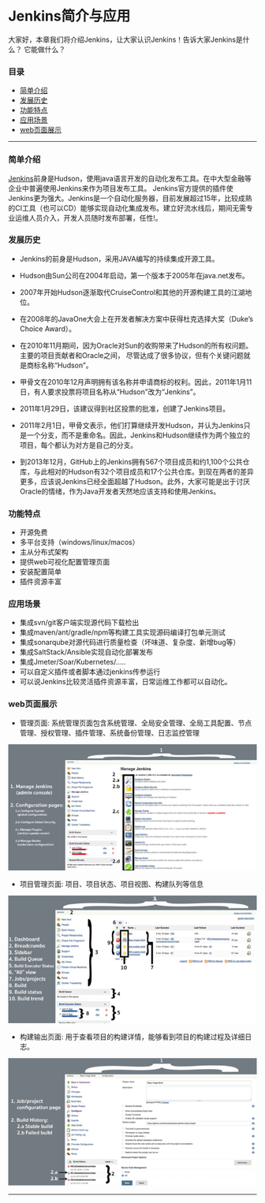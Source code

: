 # Jenkins简介与应用



大家好，本章我们将介绍Jenkins，让大家认识Jenkins！告诉大家Jenkins是什么？ 它能做什么？


### 目录
+ [简单介绍](#简单介绍)
+ [发展历史](#发展历史)
+ [功能特点](#功能特点)
+ [应用场景](#应用场景)
+ [web页面展示](#web页面展示)

---

### 简单介绍

[Jenkins](https://jenkins.io)前身是Hudson，使用java语言开发的自动化发布工具。在中大型金融等企业中普遍使用Jenkins来作为项目发布工具。 Jenkins官方提供的插件使Jenkins更为强大。Jenkins是一个自动化服务器，目前发展超过15年，比较成熟的CI工具（也可以CD）能够实现自动化集成发布。建立好流水线后，期间无需专业运维人员介入，开发人员随时发布部署，任性!。

### 发展历史
* Jenkins的前身是Hudson，采用JAVA编写的持续集成开源工具。
* Hudson由Sun公司在2004年启动，第一个版本于2005年在java.net发布。
* 2007年开始Hudson逐渐取代CruiseControl和其他的开源构建工具的江湖地位。
* 在2008年的JavaOne大会上在开发者解决方案中获得杜克选择大奖（Duke’s Choice Award）。

* 在2010年11月期间，因为Oracle对Sun的收购带来了Hudson的所有权问题。主要的项目贡献者和Oracle之间，
尽管达成了很多协议，但有个关键问题就是商标名称“Hudson”。

* 甲骨文在2010年12月声明拥有该名称并申请商标的权利。因此，2011年1月11日，有人要求投票将项目名称从“Hudson”改为“Jenkins”。

* 2011年1月29日，该建议得到社区投票的批准，创建了Jenkins项目。

* 2011年2月1日，甲骨文表示，他们打算继续开发Hudson，并认为Jenkins只是一个分支，而不是重命名。因此，Jenkins和Hudson继续作为两个独立的项目，每个都认为对方是自己的分支。
* 到2013年12月，GitHub上的Jenkins拥有567个项目成员和约1,100个公共仓库，与此相对的Hudson有32个项目成员和17个公共仓库。到现在两者的差异更多，应该说Jenkins已经全面超越了Hudson。此外，大家可能是出于讨厌Oracle的情绪，作为Java开发者天然地应该支持和使用Jenkins。


### 功能特点
* 开源免费
* 多平台支持（windows/linux/macos）
* 主从分布式架构
* 提供web可视化配置管理页面
* 安装配置简单
* 插件资源丰富


### 应用场景
* 集成svn/git客户端实现源代码下载检出
* 集成maven/ant/gradle/npm等构建工具实现源码编译打包单元测试
* 集成sonarqube对源代码进行质量检查（坏味道、复杂度、新增bug等）
* 集成SaltStack/Ansible实现自动化部署发布
* 集成Jmeter/Soar/Kubernetes/.....
* 可以自定义插件或者脚本通过jenkins传参运行
* 可以说Jenkins比较灵活插件资源丰富，日常运维工作都可以自动化。

### web页面展示

* 管理页面: 系统管理页面包含系统管理、全局安全管理、全局工具配置、节点管理、授权管理、插件管理、系统备份管理、日志监控管理

![webpage](images/01-systemmanage.png?width=60pc)

* 项目管理页面: 项目、项目状态、项目视图、构建队列等信息

![webpage](images/02-jobsmanager.png?width=60pc)

* 构建输出页面: 用于查看项目的构建详情，能够看到项目的构建过程及详细日志。

![webpage](images/03-buildinput.png?width=60pc)

---
